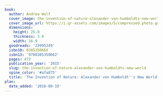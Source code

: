 ```yaml
---
book:
  author: Andrea Wulf
  cover_image: the-invention-of-nature-alexander-von-humboldts-new-world.jpg
  cover_image_url: https://i.gr-assets.com/images/S/compressed.photo.goodreads.com/books/1452449264l/23995249._SX98_.jpg
  dimensions:
    height: 25.0
    thickness: 3.9
    width: 16.9
  goodreads: '23995249'
  isbn10: 038535066X
  isbn13: '9780385350662'
  pages: 473
  publication_year: '2015'
  slug: the-invention-of-nature-alexander-von-humboldts-new-world
  spine_color: '#afa875'
  title: 'The Invention of Nature: Alexander von Humboldt''s New World'
plan:
  date_added: '2018-08-19'
---
```

